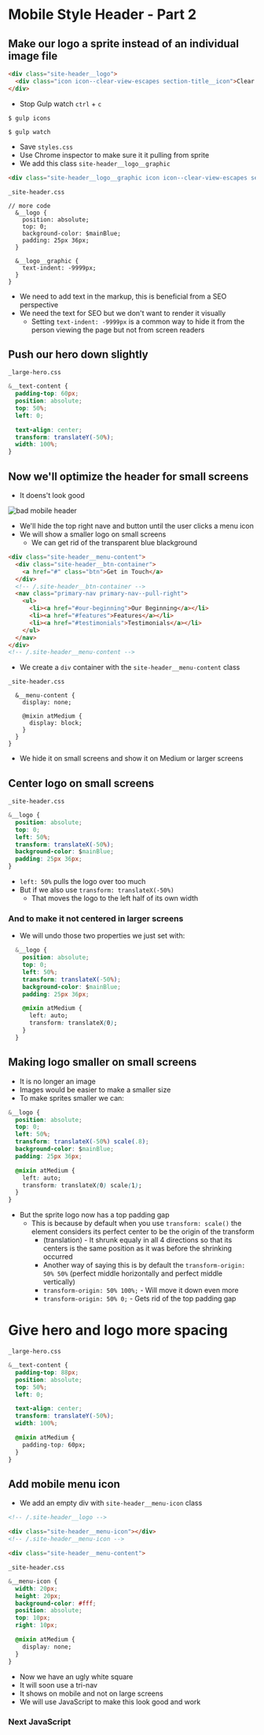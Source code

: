 # Mobile Style Header - Part 2
## Make our logo a sprite instead of an individual image file
```html
<div class="site-header__logo">
  <div class="icon icon--clear-view-escapes section-title__icon">Clear View Escapes</div>
</div>
```

* Stop Gulp watch `ctrl` + `c`

`$ gulp icons`

`$ gulp watch`

* Save `styles.css`
* Use Chrome inspector to make sure it it pulling from sprite
* We add this class `site-header__logo__graphic`

```html
<div class="site-header__logo__graphic icon icon--clear-view-escapes section-title__icon">Clear View Escapes</div>
```

`_site-header.css`

```
// more code
  &__logo {
    position: absolute;
    top: 0;
    background-color: $mainBlue;
    padding: 25px 36px;
  }

  &__logo__graphic {
    text-indent: -9999px;
  }
}
```

* We need to add text in the markup, this is beneficial from a SEO perspective
* We need the text for SEO but we don't want to render it visually
    - Setting `text-indent: -9999px` is a common way to hide it from the person viewing the page but not from screen readers

## Push our hero down slightly
`_large-hero.css`

```css
&__text-content {
  padding-top: 60px;
  position: absolute;
  top: 50%;
  left: 0;

  text-align: center;
  transform: translateY(-50%);
  width: 100%;
}
```

## Now we'll optimize the header for small screens
* It doens't look good

![bad mobile header](https://i.imgur.com/n3c6oWp.png)

* We'll hide the top right nave and button until the user clicks a menu icon
* We will show a smaller logo on small screens
    - We can get rid of the transparent blue blackground

```html
<div class="site-header__menu-content">
  <div class="site-header__btn-container">
    <a href="#" class="btn">Get in Touch</a>
  </div>
  <!-- /.site-header__btn-container -->
  <nav class="primary-nav primary-nav--pull-right">
    <ul>
      <li><a href="#our-beginning">Our Beginning</a></li>
      <li><a href="#features">Features</a></li>
      <li><a href="#testimonials">Testimonials</a></li>
    </ul>
  </nav>
</div>
<!-- /.site-header__menu-content -->
```

* We create a `div` container with the `site-header__menu-content` class

`_site-header.css`

```
  &__menu-content {
    display: none;

    @mixin atMedium {
      display: block;
    }
  }
}
```

* We hide it on small screens and show it on Medium or larger screens

## Center logo on small screens
`_site-header.css`

```css
&__logo {
  position: absolute;
  top: 0;
  left: 50%;
  transform: translateX(-50%);
  background-color: $mainBlue;
  padding: 25px 36px;
}
```

* `left: 50%` pulls the logo over too much
* But if we also use `transform: translateX(-50%)`
    - That moves the logo to the left half of its own width

### And to make it not centered in larger screens
* We will undo those two properties we just set with:

```css
  &__logo {
    position: absolute;
    top: 0;
    left: 50%;
    transform: translateX(-50%);
    background-color: $mainBlue;
    padding: 25px 36px;

    @mixin atMedium {
      left: auto;
      transform: translateX(0);
    }
  }
```

## Making logo smaller on small screens
* It is no longer an image
* Images would be easier to make a smaller size
* To make sprites smaller we can:

```css
&__logo {
  position: absolute;
  top: 0;
  left: 50%;
  transform: translateX(-50%) scale(.8);
  background-color: $mainBlue;
  padding: 25px 36px;

  @mixin atMedium {
    left: auto;
    transform: translateX(0) scale(1);
  }
}
```

* But the sprite logo now has a top padding gap
    - This is because by default when you use `transform: scale()` the element considers its perfect center to be the origin of the transform
        + (translation) - It shrunk equaly in all 4 directions so that its centers is the same position as it was before the shrinking occurred
        + Another way of saying this is by default the `transform-origin: 50% 50%` (perfect middle horizontally and perfect middle vertically)
        + `transform-origin: 50% 100%;` - Will move it down even more
        + `transform-origin: 50% 0;` - Gets rid of the top padding gap

# Give hero and logo more spacing
`_large-hero.css`

```css
&__text-content {
  padding-top: 88px;
  position: absolute;
  top: 50%;
  left: 0;

  text-align: center;
  transform: translateY(-50%);
  width: 100%;

  @mixin atMedium {
    padding-top: 60px;
  }
}
```

## Add mobile menu icon
* We add an empty div with `site-header__menu-icon` class

```html
<!-- /.site-header__logo -->

<div class="site-header__menu-icon"></div>
<!-- /.site-header__menu-icon -->

<div class="site-header__menu-content">
```

`_site-header.css`

```css
&__menu-icon {
  width: 20px;
  height: 20px;
  background-color: #fff;
  position: absolute;
  top: 10px;
  right: 10px;

  @mixin atMedium {
    display: none;
  }
}
```

* Now we have an ugly white square
* It will soon use a tri-nav
* It shows on mobile and not on large screens
* We will use JavaScript to make this look good and work

### Next JavaScript
